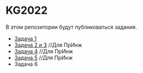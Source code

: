 # KG2022
В этом репозитории будут публиковаться задания.
* [Задача 1](https://github.com/nuzhnykh-avpp/KG2022/wiki/Task1)
* [Задача 2 и 3](https://github.com/nuzhnykh-avpp/KG2022/wiki/Task2---Task3) //Для ПрИнж
* [Задача 4](https://github.com/nuzhnykh-avpp/KG2022/wiki/Task4) //Для ПрИнж
* [Задача 5](https://github.com/nuzhnykh-avpp/KG2022/wiki/Task5) //Для ПрИнж
* Задача 6
